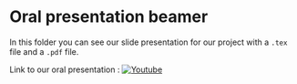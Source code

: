 # Oral presentation beamer

In this folder you can see our slide presentation for our project with a $\texttt{.tex}$ file and a $\texttt{.pdf}$ file.

Link to our oral presentation :
[![Youtube](https://img.shields.io/badge/YouTube-FF0000?style=for-the-badge&logo=youtube&logoColor=white)](https://youtu.be/w1sd-1P-q3c)
